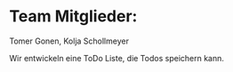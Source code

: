 # Team Mitglieder: 
Tomer Gonen, Kolja Schollmeyer

Wir entwickeln eine ToDo Liste, die Todos speichern kann.